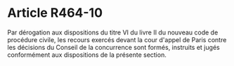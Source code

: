# Article R464-10

Par dérogation aux dispositions du titre VI du livre II du nouveau code de procédure civile, les recours exercés devant la cour d'appel de Paris contre les décisions du Conseil de la concurrence sont formés, instruits et jugés conformément aux dispositions de la présente section.

